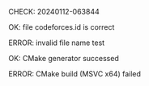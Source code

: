 CHECK: 20240112-063844
OK: file codeforces.id is correct
ERROR: invalid file name test
OK: CMake generator successed
ERROR: CMake build (MSVC x64) failed
